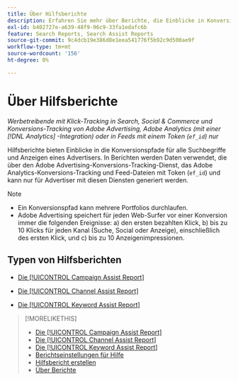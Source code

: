 ```yaml
---
title: Über Hilfsberichte
description: Erfahren Sie mehr über Berichte, die Einblicke in Konversionspfade bieten.
exl-id: b402727e-a639-48f9-96c9-33fa1edafc6b
feature: Search Reports, Search Assist Reports
source-git-commit: 9c4dcb19e386d8e1eea541776f5b92c9d500ae9f
workflow-type: tm+mt
source-wordcount: '156'
ht-degree: 0%

---
```


# Über Hilfsberichte

*Werbetreibende mit Klick-Tracking in Search, Social &amp; Commerce und Konversions-Tracking von Adobe Advertising, Adobe Analytics (mit einer [!DNL Analytics] -Integration) oder in Feeds mit einem Token (`ef_id`) nur*

Hilfsberichte bieten Einblicke in die Konversionspfade für alle Suchbegriffe und Anzeigen eines Advertisers. In Berichten werden Daten verwendet, die über den Adobe Advertising-Konversions-Tracking-Dienst, das Adobe Analytics-Konversions-Tracking und Feed-Dateien mit Token (`ef_id`) und kann nur für Advertiser mit diesen Diensten generiert werden.

>[!NOTE]
>
>* Ein Konversionspfad kann mehrere Portfolios durchlaufen.
>* Adobe Advertising speichert für jeden Web-Surfer vor einer Konversion immer die folgenden Ereignisse: a) den ersten bezahlten Klick, b) bis zu 10 Klicks für jeden Kanal (Suche, Social oder Anzeige), einschließlich des ersten Klick, und c) bis zu 10 Anzeigenimpressionen.

## Typen von Hilfsberichten

* [Die [!UICONTROL Campaign Assist Report]](/help/search-social-commerce/reports/management/assist/campaign-assist-report.md)

* [Die [!UICONTROL Channel Assist Report]](/help/search-social-commerce/reports/management/assist/channel-assist-report.md)

* [Die [!UICONTROL Keyword Assist Report]](/help/search-social-commerce/reports/management/assist/keyword-assist-report.md)

>[!MORELIKETHIS]
>
>* [Die [!UICONTROL Campaign Assist Report]](campaign-assist-report.md)
>* [Die [!UICONTROL Channel Assist Report]](channel-assist-report.md)
>* [Die [!UICONTROL Keyword Assist Report]](keyword-assist-report.md)
>* [Berichtseinstellungen für Hilfe](assist-report-settings.md)
>* [Hilfsbericht erstellen](assist-report-generate.md)
>* [Über Berichte](/help/search-social-commerce/reports/report-about.md)
